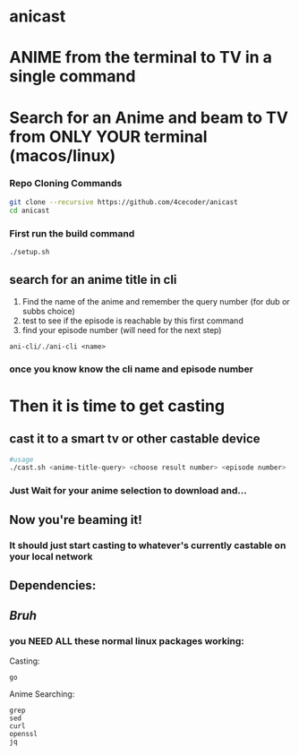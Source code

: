 # anicast
# ANIME from the terminal to TV in a single command

# Search for an Anime and beam to TV from ONLY YOUR terminal (macos/linux)

### Repo Cloning Commands
```bash
git clone --recursive https://github.com/4cecoder/anicast
cd anicast
```

### First run the build command 
```bash
./setup.sh
```

## search for an anime title in cli
1. Find the name of the anime and remember the query number (for dub or subbs choice)
2. test to see if the episode is reachable by this first command
3. find your episode number (will need for the next step)

``` ani-cli/./ani-cli <name> ``` 

### once you know know the cli name and episode number 
# Then it is time to get casting
## cast it to a smart tv or other castable device

```bash
#usage
./cast.sh <anime-title-query> <choose result number> <episode number>
```
### Just Wait for your anime selection to download and...

## Now you're beaming it!

### It should just start casting to whatever's currently castable on your local network

## Dependencies:
## *Bruh* 
### you NEED ALL these normal linux packages working: 
Casting:
```
go
```
Anime Searching:
```
grep
sed
curl
openssl
jq
```
